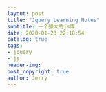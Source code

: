 ```yaml
---
layout: post
title: "Jquery Learning Notes"
subtitle: 一个强大的js库
date: 2020-01-23 22:18:54
catalog: true
tags: 
- jquery
- js
header-img: 
post_copyright: true
author: Jerry
---
```

